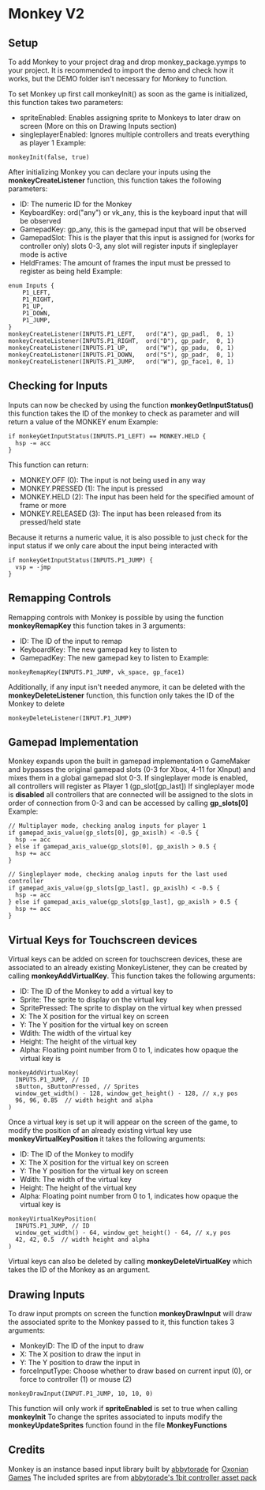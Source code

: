 # Monkey V2
## Setup
To add Monkey to your project drag and drop monkey_package.yymps to your project.
It is recommended to import the demo and check how it works, but the DEMO folder isn't necessary for Monkey to function.

To set Monkey up first call monkeyInit() as soon as the game is initialized, this function takes two parameters:
- spriteEnabled: Enables assigning sprite to Monkeys to later draw on screen (More on this on Drawing Inputs section)
- singleplayerEnabled: Ignores multiple controllers and treats everything as player 1
Example:
```
monkeyInit(false, true)
```
After initializing Monkey you can declare your inputs using the **monkeyCreateListener** function, this function takes the following parameters:
- ID: The numeric ID for the Monkey
- KeyboardKey: ord("any") or vk_any, this is the keyboard input that will be observed
- GamepadKey: gp_any, this is the gamepad input that will be observed
- GamepadSlot: This is the player that this input is assigned for (works for controller only) slots 0-3, any slot will register inputs if singleplayer mode is active
- HeldFrames: The amount of frames the input must be pressed to register as being held
Example:
```
enum Inputs {
	P1_LEFT,
	P1_RIGHT,
	P1_UP,
	P1_DOWN,
	P1_JUMP,
}
monkeyCreateListener(INPUTS.P1_LEFT,   ord("A"), gp_padl,  0, 1)
monkeyCreateListener(INPUTS.P1_RIGHT,  ord("D"), gp_padr,  0, 1)
monkeyCreateListener(INPUTS.P1_UP,     ord("W"), gp_padu,  0, 1)
monkeyCreateListener(INPUTS.P1_DOWN,   ord("S"), gp_padr,  0, 1)
monkeyCreateListener(INPUTS.P1_JUMP,   ord("W"), gp_face1, 0, 1)
```
## Checking for Inputs
Inputs can now be checked by using the function **monkeyGetInputStatus()** this function takes the ID of the monkey to check as parameter and will return a value of the MONKEY enum
Example:
```
if monkeyGetInputStatus(INPUTS.P1_LEFT) == MONKEY.HELD {
  hsp -= acc
}
```
This function can return:
- MONKEY.OFF (0): The input is not being used in any way
- MONKEY.PRESSED (1): The input is pressed
- MONKEY.HELD (2): The input has been held for the specified amount of frame or more
- MONKEY.RELEASED (3): The input has been released from its pressed/held state

Because it returns a numeric value, it is also possible to just check for the input status if we only care about the input being interacted with
```
if monkeyGetInputStatus(INPUTS.P1_JUMP) {
  vsp = -jmp
}
```
## Remapping Controls
Remapping controls with Monkey is possible by using the function **monkeyRemapKey** this function takes in 3 arguments:
- ID: The ID of the input to remap
- KeyboardKey: The new gamepad key to listen to
- GamepadKey: The new gamepad key to listen to
Example:
```
monkeyRemapKey(INPUTS.P1_JUMP, vk_space, gp_face1)
```
Additionally, if any input isn't needed anymore, it can be deleted with the **monkeyDeleteListener** function, this function only takes the ID of the Monkey to delete
```
monkeyDeleteListener(INPUT.P1_JUMP)
```
## Gamepad Implementation
Monkey expands upon the built in gamepad implementation o GameMaker and bypasses the original gamepad slots (0-3 for Xbox, 4-11 for XInput) and mixes them in a global gamepad slot 0-3.
If singleplayer mode is enabled, all controllers will register as Player 1 (gp_slot[gp_last])
If singleplayer mode is **disabled** all controllers that are connected will be assigned to the slots in order of connection from 0-3 and can be accessed by calling **gp_slots[0]**
Example:
```
// Multiplayer mode, checking analog inputs for player 1
if gamepad_axis_value(gp_slots[0], gp_axislh) < -0.5 {
  hsp -= acc
} else if gamepad_axis_value(gp_slots[0], gp_axislh > 0.5 {
  hsp += acc
}

// Singleplayer mode, checking analog inputs for the last used controller
if gamepad_axis_value(gp_slots[gp_last], gp_axislh) < -0.5 {
  hsp -= acc
} else if gamepad_axis_value(gp_slots[gp_last], gp_axislh > 0.5 {
  hsp += acc
}
```
## Virtual Keys for Touchscreen devices
Virtual keys can be added on screen for touchscreen devices, these are associated to an already existing MonkeyListener, they can be created by calling **monkeyAddVirtualKey**. This function takes the following arguments:
- ID: The ID of the Monkey to add a virtual key to
- Sprite: The sprite to display on the virtual key
- SpritePressed: The sprite to display on the virtual key when pressed
- X: The X position for the virtual key on screen
- Y: The Y position for the virtual key on screen
- Wdith: The width of the virtual key
- Height: The height of the virtual key
- Alpha: Floating point number from 0 to 1, indicates how opaque the virtual key is
```
monkeyAddVirtualKey(
  INPUTS.P1_JUMP, // ID
  sButton, sButtonPressed, // Sprites
  window_get_width() - 128, window_get_height() - 128, // x,y pos
  96, 96, 0.85  // width height and alpha
)
```
Once a virtual key is set up it will appear on the screen of the game, to modify the position of an already existing virtual key use **monkeyVirtualKeyPosition** it takes the following arguments:
- ID: The ID of the Monkey to modify
- X: The X position for the virtual key on screen
- Y: The Y position for the virtual key on screen
- Wdith: The width of the virtual key
- Height: The height of the virtual key
- Alpha: Floating point number from 0 to 1, indicates how opaque the virtual key is
```
monkeyVirtualKeyPosition(
  INPUTS.P1_JUMP, // ID
  window_get_width() - 64, window_get_height() - 64, // x,y pos
  42, 42, 0.5  // width height and alpha
)
```
Virtual keys can also be deleted by calling **monkeyDeleteVirtualKey** which takes the ID of the Monkey as an argument.

## Drawing Inputs
To draw input prompts on screen the function **monkeyDrawInput** will draw the associated sprite to the Monkey passed to it, this function takes 3 arguments:
- MonkeyID: The ID of the input to draw
- X: The X position to draw the input in
- Y: The Y position to draw the input in
- forceInputType: Choose whether to draw based on current input (0), or force to controller (1) or mouse (2)
```
monkeyDrawInput(INPUT.P1_JUMP, 10, 10, 0)
```
This function will only work if **spriteEnabled** is set to true when calling **monkeyInit**
To change the sprites associated to inputs modify the **monkeyUpdateSprites** function found in the file **MonkeyFunctions**

## Credits
Monkey is an instance based input library built by [abbytorade](https://bsky.app/profile/abbytorade.bsky.social) for [Oxonian Games](https://oxoniangames.itch.io)
The included sprites are from [abbytorade's 1bit controller asset pack](https://abbytorade.itch.io/1bitcontrollers)
